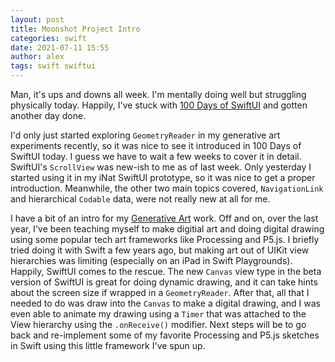 ```yaml
---
layout: post
title: Moonshot Project Intro
categories: swift
date: 2021-07-11 15:55
author: alex
tags: swift swiftui
---
```


Man, it's ups and downs all week. I'm mentally doing well but struggling physically today. Happily, I've stuck with [100 Days of SwiftUI](https://www.hackingwithswift.com/100/swiftui) and gotten another day done.

I'd only just started exploring `GeometryReader` in my generative art experiments recently, so it was nice to see it introduced in 100 Days of SwiftUI today. I guess we have to wait a few weeks to cover it in detail. SwiftUI's `ScrollView` was new-ish to me as of last week. Only yesterday I started using it in my iNat SwiftUI prototype, so it was nice to get a proper introduction. Meanwhile, the other two main topics covered, `NavigationLink` and hierarchical `Codable` data, were not really new at all for me.

I have a bit of an intro for my [Generative Art](https://github.com/alexshepard/generativeart) work. Off and on, over the last year, I've been teaching myself to make digitial art and doing digital drawing using some popular tech art frameworks like Processing and P5.js. I briefly tried doing it with Swift a few years ago, but making art out of UIKit view hierarchies was limiting (especially on an iPad in Swift Playgrounds). Happily, SwiftUI comes to the rescue. The new `Canvas` view type in the beta version of SwiftUI is great for doing dynamic drawing, and it can take hints about the screen size if wrapped in a `GeometryReader`. After that, all that I needed to do was draw into the `Canvas` to make a digital drawing, and I was even able to animate my drawing using a `Timer` that was attached to the View hierarchy using the `.onReceive()` modifier. Next steps will be to go back and re-implement some of my favorite Processing and P5.js sketches in Swift using this little framework I've spun up.

